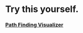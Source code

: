 # Try this yourself.
### [Path Finding Visualizer](https://suhaan-bhandary.github.io/Path-Finding-Visualizer/)


